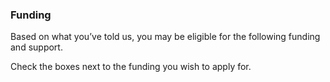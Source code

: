 ### Funding

Based on what you’ve told us, you may be eligible for the following funding and support.

Check the boxes next to the funding you wish to apply for.
